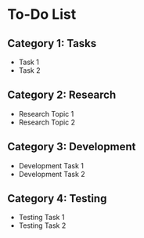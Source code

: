 # To-Do List

## Category 1: Tasks
- Task 1
- Task 2

## Category 2: Research
- Research Topic 1
- Research Topic 2

## Category 3: Development
- Development Task 1
- Development Task 2

## Category 4: Testing
- Testing Task 1
- Testing Task 2